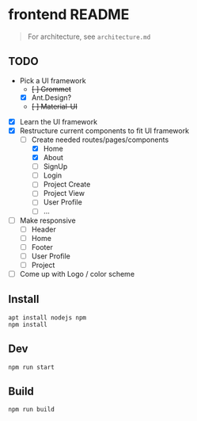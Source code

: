 # frontend README

> For architecture, see `architecture.md`

## TODO
- Pick a UI framework
  - ~~[ ] Grommet~~
  - [x] Ant.Design?
  - ~~[ ] Material-UI~~
- [x] Learn the UI framework
- [x] Restructure current components to fit UI framework
  - [ ] Create needed routes/pages/components
    - [x] Home
    - [x] About
    - [ ] SignUp
    - [ ] Login
    - [ ] Project Create
    - [ ] Project View
    - [ ] User Profile
    - [ ] ...
- [ ] Make responsive
  - [ ] Header
  - [ ] Home
  - [ ] Footer
  - [ ] User Profile
  - [ ] Project
- [ ] Come up with Logo / color scheme

## Install
```console
apt install nodejs npm
npm install
```

## Dev
```console
npm run start
```

## Build
```console
npm run build
```
